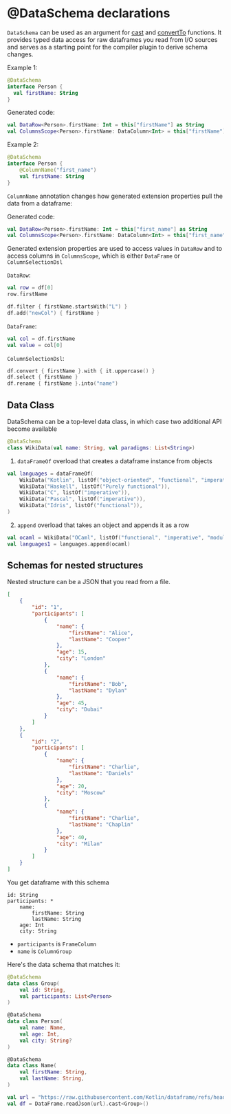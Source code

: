# @DataSchema declarations

`DataSchema` can be used as an argument for [cast](cast.md) and [convertTo](convertTo.md) functions. 
It provides typed data access for raw dataframes you read from I/O sources and serves as a starting point for the compiler plugin to derive schema changes.

Example 1:
```kotlin
@DataSchema
interface Person { 
  val firstName: String
}
```

Generated code:
```kotlin
val DataRow<Person>.firstName: Int = this["firstName"] as String
val ColumnsScope<Person>.firstName: DataColumn<Int> = this["firstName"] as DataColumn<String>
```

Example 2:
```kotlin
@DataSchema
interface Person {
    @ColumnName("first_name")
    val firstName: String
}
```

`ColumnName` annotation changes how generated extension properties pull the data from a dataframe:

Generated code:
```kotlin
val DataRow<Person>.firstName: Int = this["first_name"] as String
val ColumnsScope<Person>.firstName: DataColumn<Int> = this["first_name"] as DataColumn<String>
```

Generated extension properties are used to access values in `DataRow` and to access columns in `ColumnsScope`, which is either `DataFrame` or `ColumnSelectionDsl` 

`DataRow`:
```kotlin
val row = df[0]
row.firstName
```

```kotlin
df.filter { firstName.startsWith("L") }
df.add("newCol") { firstName }
```

`DataFrame`:
```kotlin
val col = df.firstName
val value = col[0]
```

`ColumnSelectionDsl`:

```kotlin
df.convert { firstName }.with { it.uppercase() }
df.select { firstName }
df.rename { firstName }.into("name")
```

## Data Class

DataSchema can be a top-level data class, in which case two additional API become available

```kotlin
@DataSchema
class WikiData(val name: String, val paradigms: List<String>)
```

1. `dataFrameOf` overload that creates a dataframe instance from objects

```kotlin
val languages = dataFrameOf(
    WikiData("Kotlin", listOf("object-oriented", "functional", "imperative")), 
    WikiData("Haskell", listOf("Purely functional")),
    WikiData("C", listOf("imperative")),
    WikiData("Pascal", listOf("imperative")),
    WikiData("Idris", listOf("functional")),
)
```

2. `append` overload that takes an object and appends it as a row

```kotlin
val ocaml = WikiData("OCaml", listOf("functional", "imperative", "modular", "object-oriented"))
val languages1 = languages.append(ocaml)
```

## Schemas for nested structures

Nested structure can be a JSON that you read from a file.

```json
[
    {
        "id": "1",
        "participants": [
            {
                "name": {
                    "firstName": "Alice",
                    "lastName": "Cooper"
                },
                "age": 15,
                "city": "London"
            },
            {
                "name": {
                    "firstName": "Bob",
                    "lastName": "Dylan"
                },
                "age": 45,
                "city": "Dubai"
            }
        ]
    },
    {
        "id": "2",
        "participants": [
            {
                "name": {
                    "firstName": "Charlie",
                    "lastName": "Daniels"
                },
                "age": 20,
                "city": "Moscow"
            },
            {
                "name": {
                    "firstName": "Charlie",
                    "lastName": "Chaplin"
                },
                "age": 40,
                "city": "Milan"
            }
        ]
    }
]
```

You get dataframe with this schema

```text
id: String
participants: *
    name:
        firstName: String
        lastName: String
    age: Int
    city: String
```

- `participants` is `FrameColumn`
- `name` is `ColumnGroup`

Here's the data schema that matches it:

```kotlin
@DataSchema
data class Group(
    val id: String, 
    val participants: List<Person>
)

@DataSchema
data class Person(
    val name: Name,
    val age: Int, 
    val city: String?
)

@DataSchema
data class Name(
    val firstName: String,
    val lastName: String,
)
```

```kotlin
val url = "https://raw.githubusercontent.com/Kotlin/dataframe/refs/heads/master/data/participants.json"
val df = DataFrame.readJson(url).cast<Group>()
```
